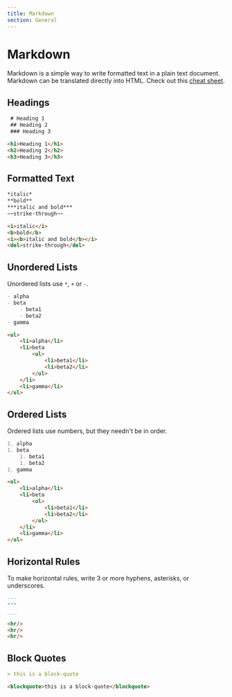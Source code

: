 ```yaml
---
title: Markdown
section: General
---
```


# Markdown

Markdown is a simple way to write formatted text in a plain text document. Markdown can be translated directly into HTML. Check out this [cheat sheet](https://github.com/adam-p/markdown-here/wiki/Markdown-Cheatsheet).

## Headings

```markdown
 # Heading 1
 ## Heading 2
 ### Heading 3
```

```html
<h1>Heading 1</h1>
<h2>Heading 2</h2>
<h3>Heading 3</h3>
```



## Formatted Text



```markdown
*italic*
**bold**
***italic and bold***
~~strike-through~~
```

```html
<i>italic</i>
<b>bold</b>
<i><b>italic and bold</b></i>
<del>strike-through</del>
```


## Unordered Lists

Unordered lists use `*`, `+` or `-`.

```markdown
- alpha
- beta
    - beta1
    - beta2
- gamma
```

```html
<ul>
    <li>alpha</li>
    <li>beta
        <ul>
            <li>beta1</li>
            <li>beta2</li>
        </ul>
    </li>
    <li>gamma</li>
</ul>
```

## Ordered Lists

Ordered lists use numbers, but they needn't be in order.

```markdown
1. alpha
1. beta
    1. beta1
    1. beta2
1. gamma
```

```html
<ol>
    <li>alpha</li>
    <li>beta
        <ol>
            <li>beta1</li>
            <li>beta2</li>
        </ol>
    </li>
    <li>gamma</li>
</ol>
```

## Horizontal Rules

To make horizontal rules, write 3 or more hyphens, asterisks, or underscores.

```markdown
---
***
___
```

```html
<hr/>
<hr/>
<hr/>
```

## Block Quotes

```markdown
> this is a block-quote
```

```html
<blockquote>this is a block-quote</blockquote>
```
